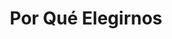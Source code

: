 ---
templateKey: clinic-page
language: es
title: Por Qué Elegirnos
redirects: /en/the-clinic/why-choose-us/
published: true

hero:
  display: true
  type: default
  image: /img/hero-why-choose-us.jpg
  parallax: true
  title: >
    <span style="color:white">Por Qué Elegirnos</span>
  indicator: true
  halfSize: false

bgText:
  img: /img/parallax-why-choose-us.jpg
  display: true
  title: >
    <h1>¿Vive Fuera de Venezuela?</h1>
  body: >
   <div>
      <p class="dv-subtitle text-center text-white">¡También somos una opción!
      </p><p class="text-left dv-subtitle">En la actualidad nuestro país se ha convertido en un importante destino de Turismo Dental y ya son muchos los pacientes foráneos que nos visitan para recibir una Atención Sanitaria de Primer Nivel.</p>
      <p class="text-left dv-subtitle">Nuestra reconocida Calidad Asistencial y la posibilidad de Ahorrar Grandes Sumas de Dinero en tratamientos bucodentales de complejidad son dos ventajas competitivas difíciles de ignorar.</p>
      <p class="text-left dv-subtitle">Para su comodidad contamos con una privilegiada ubicación y dos excelentes infraestructuras hoteleras situadas a menos de 50 metros de la clínica. CHACAO SUITES y SHELTER SUITES disponen de lindas y confortables habitaciones, estacionamiento, restaurantes y demás servicios que facilitarán y harán agradable su breve estadía en la ciudad de Caracas.</p>
    </div>
  footer: 
    display: true
    head: >
      <h4>¿Pensando en viajar y visitarnos?</h4>
    body: >
      <h3>Conozca Más Acerca de Nuestro Protocolo Clínico de Actuación</h3>
    link: /pacientes-del-exterior/


checkout:
  display: false
  title: ''
  options:
    - img: /img/icon-bank-transfer.png
      title: ''
      subTitle: ''

  checkout:
    - img: /img/icon-paypal.png
      to: /
      text: ''
  banner:
      aside: >
          ''
      img: /img/icon-travel.png
heading:
  display: true
  classname:  section-reasons
  title: 10 Razones que Marcarán la Diferencia
  content: >
    <p class="dv-subtitle text-center">Tomar decisiones es muchas veces complicado, pero como seres racionales que somos siempre nos decantaremos por aquella alternativa, que a priori, maximice nuestro bienestar personal.</p>
lightQuote:
  color: '#fff'
  display: false
  img:
    ld: /img/procedures-aesthetic-dentistry.png
    pt: /img/procedures-aesthetic-dentistry.png
  content: ''
gallery: 
  display: false
  isMasonry: false
sections:
  display: false
  sections:  
  - type: 1
    titleimage: /img/procedures-implants.png
    contentimage: /img/procedures-implants.png 
    titlecontent: En la clínica...
    content: > 
      ''
lightbox:
  display: false
  placeholder: ''
  type: ''
  images: 
    - image: /img/procedures-implants.png

elements:
  - link: #
    bg: /img/procedures-implants.png
    title: ''
    placeholder: ''
    body: >
      ''
    action: false
reasons:
  display: true
  reasons:  
  - type: 1
    img: /img/icon-number-01.jpg  
    nameimg: reason1
    title: Reconocido Equipo de Odontólogos Especialistas
    paragraph:
      Profesionales Universitarios de alto nivel con estudios de Postgrado en las diferentes ramas de la Odontología clínica. Todas las Especialidades en el mismo lugar.
  - type: 2
    img: /img/icon-number-02.jpg 
    nameimg: reason2
    title: Modernas y Cómodas Instalaciones
    paragraph:
      Ambiente Tranquilo Relajado y de Máximo Confort con servicio de Internet (zona Wi-Fi). Consultorios Privados y Totalmente Independientes.
  - type: 1
    img: /img/icon-number-03.jpg 
    nameimg: reason3
    title: La Mejor Tecnología
    paragraph:
      Contamos con los equipos de Última Generación a nivel mundial. Siempre estamos a la vanguardia en Innovación Odontológica.
  - type: 2
    img: /img/icon-number-04.jpg  
    nameimg: reason4
    title: Experiencia y Ética Profesional
    paragraph:
      Odontólogos de Amplia Trayectoria e Incuestionable Vocación. Un Equipo Humano Verdaderamente Comprometido con lo que Hace.
  - type: 1
    img: /img/icon-number-05.jpg 
    nameimg: reason5
    title: Atención Totalmente Personalizada
    paragraph:
      No somos un centro de atención masiva y por ende NO delegamos funciones. Usted será siempre atendido por su Especialista de Confianza.
  - type: 2
    img: /img/icon-number-06.jpg
    nameimg: reason6
    title: Organización y Mínimo Lapso de Espera
    paragraph:
      Valoramos y respetamos su tiempo por eso Trabajamos Bajo un Sistema de Previa Cita que nos permite Optimizar Nuestro Servicio.
  - type: 1
    img: /img/icon-number-07.jpg
    nameimg: reason7
    title: Excelente Ubicación
    paragraph:
      Estamos en el Municipio Chacao en el "centro del este" de la ciudad capital dentro de un Complejo Urbanístico Empresarial de gran actividad económica y comercial.
  - type: 2
    img: /img/icon-number-08.jpg
    nameimg: reason8
    title: Seguridad y Fácil Acceso
    paragraph:
      Numerosa Vigilancia Privada más de 2.000 Puestos de Estacionamiento a su disposición y entrada peatonal desde el sistema subterráneo Metro de Caracas.
  - type: 1
    img: /img/icon-number-09.jpg 
    nameimg: reason9
    title: Precios Justos y Verdaderamente Competitivos
    paragraph: Con seguridad los mejores en Odontología de Alto Standing.
  - type: 2
    img: /img/icon-number-10.jpg
    nameimg: reason10
    title: Financiamiento y Facilidades de Pago
    paragraph:
      Flexibilidad en el cobro de honorarios profesionales Planes Especiales de Financiamiento y Punto de Venta Comercial para el pago con Tarjetas de Débito y Crédito.


social:
  display: false
  imgparallax: /img/parallax-why-choose-us.jpg
  title: ''
  subtitle: ''
  additionalText: ''
  icons:
    - icon:
        img: false
        class: ''
      alt: ''
      nameicon: ''
      link:
        href: /en/blog/
        target: ''
        rel: ''   
banner:
  display: false
  img: /img/banner-financing.png
  paragraphs:
    - paragraph1:
        ''
      paragraph2:
        ''
        
procedures:
  display: true
  title: ¡Una Especialidad para cada Tratamiento!
  procedures:
    - title: Implantes
      to: /la-clinica/implantes-dentales/
      img: /img/procedures-implants.png
    - title: Prótesis
      to: /especialidades/protesis/
      img: /img/procedures-prosthesis.jpg
    - title: Estética dental
      to:  /especialidades/estetica-dental/
      img: /img/procedures-aesthetic-dentistry.png
---